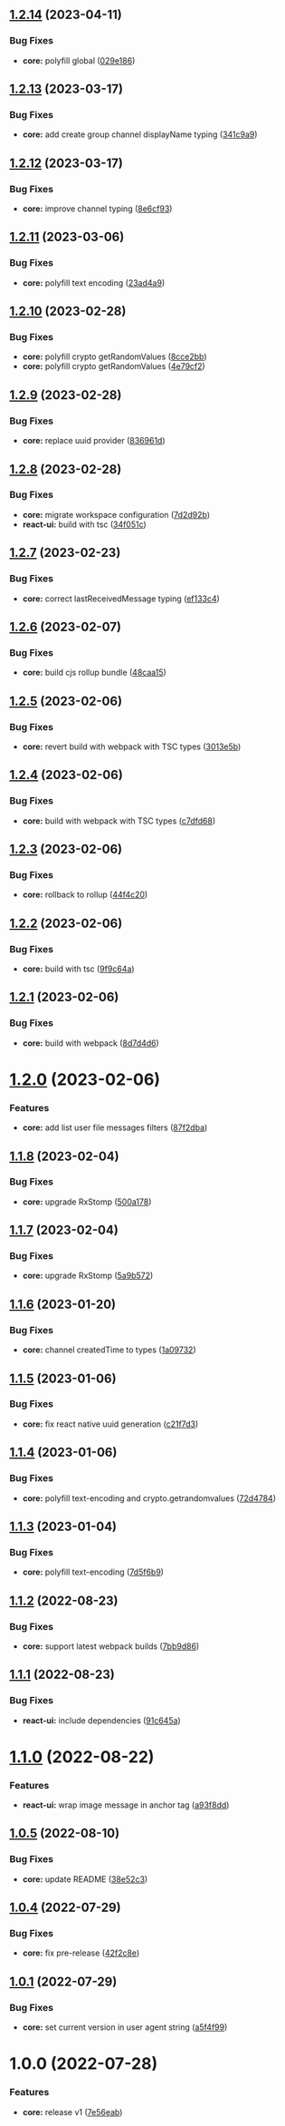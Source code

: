 ## [1.2.14](https://github.com/ChatKitty/chatkitty-js/compare/core-v1.2.13...core-v1.2.14) (2023-04-11)


### Bug Fixes

* **core:** polyfill global ([029e186](https://github.com/ChatKitty/chatkitty-js/commit/029e186cd95d68b476d3af4bd19e16e3b9aba146))

## [1.2.13](https://github.com/ChatKitty/chatkitty-js/compare/core-v1.2.12...core-v1.2.13) (2023-03-17)


### Bug Fixes

* **core:** add create group channel displayName typing ([341c9a9](https://github.com/ChatKitty/chatkitty-js/commit/341c9a9cbe5197f14d5688a896a13a66eaf4329d))

## [1.2.12](https://github.com/ChatKitty/chatkitty-js/compare/core-v1.2.11...core-v1.2.12) (2023-03-17)


### Bug Fixes

* **core:** improve channel typing ([8e6cf93](https://github.com/ChatKitty/chatkitty-js/commit/8e6cf9323c64d5513e832b04f356d75db6dac54b))

## [1.2.11](https://github.com/ChatKitty/chatkitty-js/compare/core-v1.2.10...core-v1.2.11) (2023-03-06)


### Bug Fixes

* **core:** polyfill text encoding ([23ad4a9](https://github.com/ChatKitty/chatkitty-js/commit/23ad4a9f1b3b69a9c01eccad22b98738720b995d))

## [1.2.10](https://github.com/ChatKitty/chatkitty-js/compare/core-v1.2.9...core-v1.2.10) (2023-02-28)


### Bug Fixes

* **core:** polyfill crypto getRandomValues ([8cce2bb](https://github.com/ChatKitty/chatkitty-js/commit/8cce2bbca2714135faa4596c917480090b0d9200))
* **core:** polyfill crypto getRandomValues ([4e79cf2](https://github.com/ChatKitty/chatkitty-js/commit/4e79cf2227fac165f4736525a947c9d28160caa7))

## [1.2.9](https://github.com/ChatKitty/chatkitty-js/compare/core-v1.2.8...core-v1.2.9) (2023-02-28)


### Bug Fixes

* **core:** replace uuid provider ([836961d](https://github.com/ChatKitty/chatkitty-js/commit/836961d48976e5c107f0d547a549ed85a8c3ae59))

## [1.2.8](https://github.com/ChatKitty/chatkitty-js/compare/core-v1.2.7...core-v1.2.8) (2023-02-28)


### Bug Fixes

* **core:** migrate workspace configuration ([7d2d92b](https://github.com/ChatKitty/chatkitty-js/commit/7d2d92be1ab6199530330434172c7e22a475f3fe))
* **react-ui:** build with tsc ([34f051c](https://github.com/ChatKitty/chatkitty-js/commit/34f051c050ef383c20845c8cd4720d2e1395d454))

## [1.2.7](https://github.com/ChatKitty/chatkitty-js/compare/core-v1.2.6...core-v1.2.7) (2023-02-23)


### Bug Fixes

* **core:** correct lastReceivedMessage typing ([ef133c4](https://github.com/ChatKitty/chatkitty-js/commit/ef133c428a0b730e322d03d3d0d53a3b1efda27d))

## [1.2.6](https://github.com/ChatKitty/chatkitty-js/compare/core-v1.2.5...core-v1.2.6) (2023-02-07)


### Bug Fixes

* **core:** build cjs rollup bundle ([48caa15](https://github.com/ChatKitty/chatkitty-js/commit/48caa158ba4c50f00a1f27ee05b2ec737657765b))

## [1.2.5](https://github.com/ChatKitty/chatkitty-js/compare/core-v1.2.4...core-v1.2.5) (2023-02-06)


### Bug Fixes

* **core:** revert build with webpack with TSC types ([3013e5b](https://github.com/ChatKitty/chatkitty-js/commit/3013e5bab8acb03e297c3d102ad3b5f4674abf4f))

## [1.2.4](https://github.com/ChatKitty/chatkitty-js/compare/core-v1.2.3...core-v1.2.4) (2023-02-06)


### Bug Fixes

* **core:** build with webpack with TSC types ([c7dfd68](https://github.com/ChatKitty/chatkitty-js/commit/c7dfd682bbda547d625c30056736fc1b149c2754))

## [1.2.3](https://github.com/ChatKitty/chatkitty-js/compare/core-v1.2.2...core-v1.2.3) (2023-02-06)


### Bug Fixes

* **core:** rollback to rollup ([44f4c20](https://github.com/ChatKitty/chatkitty-js/commit/44f4c20f4e4f5b4ce5627de7effb75767aeb7376))

## [1.2.2](https://github.com/ChatKitty/chatkitty-js/compare/core-v1.2.1...core-v1.2.2) (2023-02-06)


### Bug Fixes

* **core:** build with tsc ([9f9c64a](https://github.com/ChatKitty/chatkitty-js/commit/9f9c64ae6291ab5d0402e5efca7436805b5e958c))

## [1.2.1](https://github.com/ChatKitty/chatkitty-js/compare/core-v1.2.0...core-v1.2.1) (2023-02-06)


### Bug Fixes

* **core:** build with webpack ([8d7d4d6](https://github.com/ChatKitty/chatkitty-js/commit/8d7d4d6848feb5280761a93f027fa43cdb2aebb4))

# [1.2.0](https://github.com/ChatKitty/chatkitty-js/compare/core-v1.1.8...core-v1.2.0) (2023-02-06)


### Features

* **core:** add list user file messages filters ([87f2dba](https://github.com/ChatKitty/chatkitty-js/commit/87f2dba3a80033c2a5c16561fae0135bd8f420cd))

## [1.1.8](https://github.com/ChatKitty/chatkitty-js/compare/core-v1.1.7...core-v1.1.8) (2023-02-04)


### Bug Fixes

* **core:** upgrade RxStomp ([500a178](https://github.com/ChatKitty/chatkitty-js/commit/500a178f57d8098bdb0ad107746b2e401bb1b747))

## [1.1.7](https://github.com/ChatKitty/chatkitty-js/compare/core-v1.1.6...core-v1.1.7) (2023-02-04)


### Bug Fixes

* **core:** upgrade RxStomp ([5a9b572](https://github.com/ChatKitty/chatkitty-js/commit/5a9b5721e209daa688817c4695b7a7f565d90d3e))

## [1.1.6](https://github.com/ChatKitty/chatkitty-js/compare/core-v1.1.5...core-v1.1.6) (2023-01-20)


### Bug Fixes

* **core:** channel createdTime to types ([1a09732](https://github.com/ChatKitty/chatkitty-js/commit/1a09732fc945a790416cba240ba1a0c9961ff427))

## [1.1.5](https://github.com/ChatKitty/chatkitty-js/compare/core-v1.1.4...core-v1.1.5) (2023-01-06)


### Bug Fixes

* **core:** fix react native uuid generation ([c21f7d3](https://github.com/ChatKitty/chatkitty-js/commit/c21f7d3969610f0511c9649e14d878bbd85659f4))

## [1.1.4](https://github.com/ChatKitty/chatkitty-js/compare/core-v1.1.3...core-v1.1.4) (2023-01-06)


### Bug Fixes

* **core:** polyfill text-encoding and crypto.getrandomvalues ([72d4784](https://github.com/ChatKitty/chatkitty-js/commit/72d47842622d50dbeb2620c6bf0aad11f46ced58))

## [1.1.3](https://github.com/ChatKitty/chatkitty-js/compare/core-v1.1.2...core-v1.1.3) (2023-01-04)


### Bug Fixes

* **core:** polyfill text-encoding ([7d5f6b9](https://github.com/ChatKitty/chatkitty-js/commit/7d5f6b99f4e2d35bd204676c9d781d0947e2c3d1))

## [1.1.2](https://github.com/ChatKitty/chatkitty-js/compare/core-v1.1.1...core-v1.1.2) (2022-08-23)


### Bug Fixes

* **core:** support latest webpack builds ([7bb9d86](https://github.com/ChatKitty/chatkitty-js/commit/7bb9d86c52f9ed1b7ee8bf70a331bd67d8d9307e))

## [1.1.1](https://github.com/ChatKitty/chatkitty-js/compare/core-v1.1.0...core-v1.1.1) (2022-08-23)


### Bug Fixes

* **react-ui:** include dependencies ([91c645a](https://github.com/ChatKitty/chatkitty-js/commit/91c645a8ec9e5ef02629738e4240156db248040f))

# [1.1.0](https://github.com/ChatKitty/chatkitty-js/compare/core-v1.0.5...core-v1.1.0) (2022-08-22)


### Features

* **react-ui:** wrap image message in anchor tag ([a93f8dd](https://github.com/ChatKitty/chatkitty-js/commit/a93f8dd138a7d2b502fc481cec0f1b58238f048e))

## [1.0.5](https://github.com/ChatKitty/chatkitty-js/compare/core-v1.0.4...core-v1.0.5) (2022-08-10)

### Bug Fixes

- **core:** update README ([38e52c3](https://github.com/ChatKitty/chatkitty-js/commit/38e52c379a7495d10df468b06e5fd1de812b8991))

## [1.0.4](https://github.com/ChatKitty/chatkitty-js/compare/core-v1.0.3...core-v1.0.4) (2022-07-29)

### Bug Fixes

- **core:** fix pre-release ([42f2c8e](https://github.com/ChatKitty/chatkitty-js/commit/42f2c8e2d6e7476ac6dfac9c22404c9d17ac6d4a))

## [1.0.1](https://github.com/ChatKitty/chatkitty-js/compare/core-v1.0.0...core-v1.0.1) (2022-07-29)

### Bug Fixes

- **core:** set current version in user agent string ([a5f4f99](https://github.com/ChatKitty/chatkitty-js/commit/a5f4f99e7e5f6bd5634b53a287c1bb96e6c9d3c7))

# 1.0.0 (2022-07-28)

### Features

- **core:** release v1 ([7e56eab](https://github.com/ChatKitty/chatkitty-js/commit/7e56eab0e65b45c3679e7aa6e34cea498556177d))
